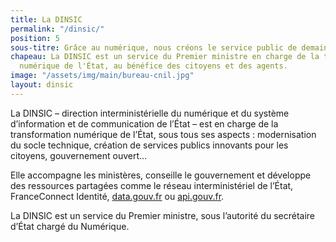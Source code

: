 ```yaml
---
title: La DINSIC
permalink: "/dinsic/"
position: 5
sous-titre: Grâce au numérique, nous créons le service public de demain
chapeau: La DINSIC est un service du Premier ministre en charge de la transformation
  numérique de l'État, au bénéfice des citoyens et des agents.
image: "/assets/img/main/bureau-cnil.jpg"
layout: dinsic
---
```


La DINSIC – direction interministérielle du numérique et du système d’information
et de communication de l’État – est en charge de la transformation numérique de
l’État, sous tous ses aspects : modernisation du socle technique, création de services
publics innovants pour les citoyens, gouvernement ouvert… 

Elle accompagne les ministères, conseille le gouvernement et développe des ressources partagées comme le réseau interministériel de l’État, FranceConnect Identité, [data.gouv.fr](https://www.data.gouv.fr) ou [api.gouv.fr](https://www.api.gouv.fr).

La DINSIC est un service du Premier ministre, sous l’autorité du secrétaire d’État chargé du Numérique.
